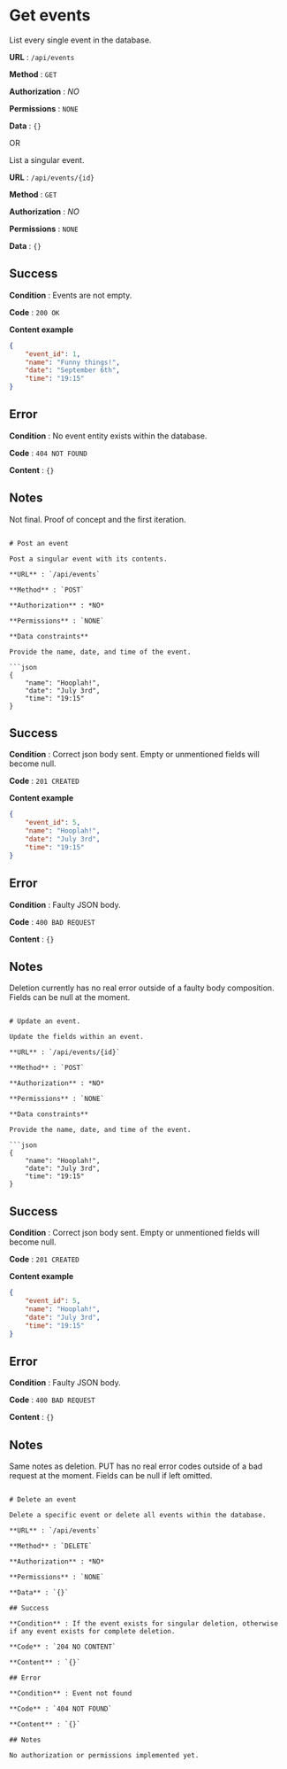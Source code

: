 # Get events

List every single event in the database.

**URL** : `/api/events`

**Method** : `GET`

**Authorization** : *NO*

**Permissions** : `NONE`

**Data** : `{}`

OR

List a singular event.

**URL** : `/api/events/{id}`

**Method** : `GET`

**Authorization** : *NO*

**Permissions** : `NONE`

**Data** : `{}`


## Success

**Condition** : Events are not empty.

**Code** : `200 OK`

**Content example**

```json
{
	"event_id": 1,
	"name": "Funny things!",
	"date": "September 6th",
	"time": "19:15"
}
```

## Error

**Condition** : No event entity exists within the database.

**Code** : `404 NOT FOUND`

**Content** : `{}`

## Notes

Not final. Proof of concept and the first iteration.

```

# Post an event

Post a singular event with its contents.

**URL** : `/api/events`

**Method** : `POST`

**Authorization** : *NO*

**Permissions** : `NONE`

**Data constraints**

Provide the name, date, and time of the event.

```json
{
	"name": "Hooplah!",
	"date": "July 3rd",
	"time": "19:15"
}
```

## Success

**Condition** : Correct json body sent. Empty or unmentioned fields will become null.

**Code** : `201 CREATED`

**Content example**

```json
{
	"event_id": 5,
	"name": "Hooplah!",
	"date": "July 3rd",
	"time": "19:15"
}
```

## Error

**Condition** : Faulty JSON body.

**Code** : `400 BAD REQUEST`

**Content** : `{}`

## Notes

Deletion currently has no real error outside of a faulty body composition. Fields can be null at the moment.

```

# Update an event.

Update the fields within an event.

**URL** : `/api/events/{id}`

**Method** : `POST`

**Authorization** : *NO*

**Permissions** : `NONE`

**Data constraints**

Provide the name, date, and time of the event.

```json
{
	"name": "Hooplah!",
	"date": "July 3rd",
	"time": "19:15"
}
```

## Success

**Condition** : Correct json body sent. Empty or unmentioned fields will become null.

**Code** : `201 CREATED`

**Content example**

```json
{
	"event_id": 5,
	"name": "Hooplah!",
	"date": "July 3rd",
	"time": "19:15"
}
```

## Error

**Condition** : Faulty JSON body.

**Code** : `400 BAD REQUEST`

**Content** : `{}`

## Notes

Same notes as deletion. PUT has no real error codes outside of a bad request at the moment. Fields can be null if left omitted.

```

# Delete an event

Delete a specific event or delete all events within the database.

**URL** : `/api/events`

**Method** : `DELETE`

**Authorization** : *NO*

**Permissions** : `NONE`

**Data** : `{}`

## Success

**Condition** : If the event exists for singular deletion, otherwise if any event exists for complete deletion.

**Code** : `204 NO CONTENT`

**Content** : `{}`

## Error

**Condition** : Event not found

**Code** : `404 NOT FOUND`

**Content** : `{}`

## Notes

No authorization or permissions implemented yet.